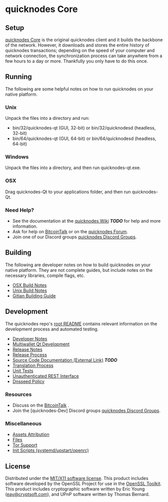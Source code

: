 quicknodes Core
=====================

Setup
---------------------
[quicknodes Core](http://quicknodescoin.com) is the original quicknodes client and it builds the backbone of the network. However, it downloads and stores the entire history of quicknodes transactions; depending on the speed of your computer and network connection, the synchronization process can take anywhere from a few hours to a day or more. Thankfully you only have to do this once.

Running
---------------------
The following are some helpful notes on how to run quicknodes on your native platform.

### Unix

Unpack the files into a directory and run:

- bin/32/quicknodes-qt (GUI, 32-bit) or bin/32/quicknodesd (headless, 32-bit)
- bin/64/quicknodes-qt (GUI, 64-bit) or bin/64/quicknodesd (headless, 64-bit)

### Windows

Unpack the files into a directory, and then run quicknodes-qt.exe.

### OSX

Drag quicknodes-Qt to your applications folder, and then run quicknodes-Qt.

### Need Help?

* See the documentation at the [quicknodes Wiki](https://en.bitcoin.it/wiki/Main_Page) ***TODO***
for help and more information.
* Ask for help on [BitcoinTalk](https://bitcointalk.org/index.php) or on the [quicknodes Forum](http://quicknodescoin.com/).
* Join one of our Discord groups [quicknodes Discord Groups](https://discord.gg/YcnvMqt).

Building
---------------------
The following are developer notes on how to build quicknodes on your native platform. They are not complete guides, but include notes on the necessary libraries, compile flags, etc.

- [OSX Build Notes](build-osx.md)
- [Unix Build Notes](build-unix.md)
- [Gitian Building Guide](gitian-building.md)

Development
---------------------
The quicknodes repo's [root README](https://github.com/eastcoastcrypto/quicknodes/blob/master/README.md) contains relevant information on the development process and automated testing.

- [Developer Notes](developer-notes.md)
- [Multiwallet Qt Development](multiwallet-qt.md)
- [Release Notes](release-notes.md)
- [Release Process](release-process.md)
- [Source Code Documentation (External Link)](https://dev.visucore.com/bitcoin/doxygen/) ***TODO***
- [Translation Process](translation_process.md)
- [Unit Tests](unit-tests.md)
- [Unauthenticated REST Interface](REST-interface.md)
- [Dnsseed Policy](dnsseed-policy.md)

### Resources

* Discuss on the [BitcoinTalk](https://bitcointalk.org/index.php?topic=1262920.0) .
* Join the [quicknodes-Dev] Discord groups [quicknodes Discord Groups](https://discord.gg/YcnvMqt).

### Miscellaneous
- [Assets Attribution](assets-attribution.md)
- [Files](files.md)
- [Tor Support](tor.md)
- [Init Scripts (systemd/upstart/openrc)](init.md)

License
---------------------
Distributed under the [MIT/X11 software license](http://www.opensource.org/licenses/mit-license.php).
This product includes software developed by the OpenSSL Project for use in the [OpenSSL Toolkit](https://www.openssl.org/). This product includes
cryptographic software written by Eric Young ([eay@cryptsoft.com](mailto:eay@cryptsoft.com)), and UPnP software written by Thomas Bernard.
